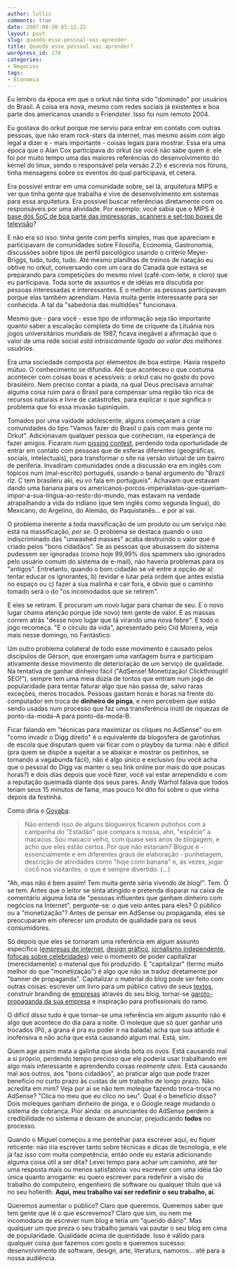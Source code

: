 ```yaml
---
author: lullis
comments: true
date: 2007-08-30 05:12:22
layout: post
slug: quando-esse-pessoal-vai-aprender
title: Quando esse pessoal vai aprender?
wordpress_id: 178
categories:
- Negocios
tags:
- Economia
---
```


Eu lembro da época em que o orkut não tinha sido "dominado" por usuários do Brasil. A coisa era nova, mesmo com redes sociais já existentes e boa parte dos americanos usando o Friendster. Isso foi num remoto 2004.

Eu gostava do orkut porque me serviu para entrar em contato com outras pessoas, que não eram rock-stars da internet, mas mesmo assim com algo legal a dizer e - mais importante - coisas legais para mostrar. Essa era uma época que o Alan Cox participava do orkut (se você não sabe quem é: ele foi por muito tempo uma das maiores referências do desenvolvimento do kernel do linux, sendo o responsável pela versão 2.2) e escrevia nos fóruns, tinha mensagens sobre os eventos do qual participava, et cetera.

Era possível entrar em uma comunidade sobre, sei lá, arquitetura MIPS e ver que tinha gente que trabalha e vive de desenvolvimento em sistemas para essa arquitetura. Era possível buscar referências diretamente com os responsáveis por uma atividade. Por exemplo: você sabia que o MIPS é [base dos SoC de boa parte das impressoras, scanners e set-top boxes de televisão](http://www.mips.com/MIPS_everywhere/)?

E não era só isso: tinha gente com perfis simples, mas que apareciam e participavam de comunidades sobre Filosofia, Economia, Gastronomia, discussões sobre tipos de perfil psicológico usando o critério Meyer-Briggs, tudo, tudo, tudo. Até mesmo planilhas de treinos de natação eu obtive no orkut, conversando com um cara do Canadá que estava se preparando para competições do mesmo nível (café-com-leite, e cloro) que eu participava. Toda sorte de assuntos e de idéias era discutida por pessoas interessadas e interessantes. E o melhor: as pessoas participavam porque elas também aprendiam. Havia muita gente interessante para ser conhecida. A tal da "sabedoria das multidões" funcionava.

Mesmo que - para você - esse tipo de informação seja tão importante quanto saber a escalação completa do time de críquete da Lituânia nos jogos universitários mundiais de 1987, ficava inegável a afirmação que o valor de uma rede social _está intrisicamente ligado ao valor dos melhores usuários_.

Era uma sociedade composta por elementos de boa estirpe. Havia respeito mútuo. O conhecimento se difundia. Até que aconteceu o que costuma acontecer com coisas boas e acessíveis: o orkut caiu no gosto do povo brasileiro. Nem preciso contar a piada, na qual Deus precisava arrumar alguma coisa ruim para o Brasil para compensar uma região tão rica de recursos naturais e livre de catástrofes, para explicar o que significa o problema que foi essa invasão tupiniquim.

Tomados por uma vaidade adolescente, alguns começaram a criar comunidades do tipo "Vamos fazer do Brasil o país com mais gente no Orkut". Adicionavam qualquer pessoa que conheciam, na esperança de fazer amigos. Ficaram num [pissing contest](http://www.urbandictionary.com/define.php?term=pissing+contest), perdendo toda oportunidade de entrar em contato com pessoas que de esferas diferentes (geográficas, sociais, intelectuais), para transformar o site na versão virtual de um bairro de periferia. Invadiram comunidades onde a discussão era em inglês com tópicos num (mal-escrito) português, usando o banal argumento do "Brazil rlz. C tem brasileru aki, eu vo fala em portugueis". Achavam que estavam dando uma banana para os americanos-porcos-imperialistas-que-queriam-impor-a-sua-língua-ao-resto-do-mundo, mas estavam na verdade atrapalhando a vida do indiano (que tem inglês como segunda língua), do Mexicano, do Argelino, do Alemão, do Paquistanês... e por aí vai.

O problema inerente a toda massificação de um produto ou um serviço não está na massificação, _per se_. O problema se destaca quando o uso indiscriminado das "unwashed masses" acaba destruindo o valor que é criado pelos "bons cidadãos". Se as pessoas que abusassem do sistema pudessem ser ignoradas (como hoje 99,99% dos spammers são ignorados pelo usuário comum do sistema de e-mail), não haveria problemas para os "antigos".  Entretanto, quando o bom cidadão se vê entre a opção de a) tentar educar os ignorantes, b) revidar e lutar pela ordem que antes existia no espaço ou c) fazer a sua malinha e cair fora, é óbvio que o caminho tomado será o do "os incomodados que se retirem".

E eles se retiram. E procuram um novo lugar para chamar de seu. E o novo lugar chama atenção porque (de novo) tem gente de valor. E as massas correm atrás "desse novo lugar que tá virando uma nova febre". E todo o jogo recomeça. "É o círculo da vida", apresentado pelo Cid Moreira, veja mais nesse domingo, no Fantástico.

Um outro problema colateral de todo esse movimento é causado pelos discípulos de Gérson, que enxergam uma vantagem burra e participam ativamente desse movimento de deterioração de um serviço de qualidade. Na tentativa de ganhar dinheiro fácil ("AdSense! Monetização! Clickthrough! SEO!"), sempre tem uma meia dúzia de tontos que entram num jogo de popularidade para tentar faturar algo que não passa de, salvo raras exceções, meros trocados. Pessoas gastam horas e horas na frente do computador em troca de **dinheiro de pinga**, e nem percebem que estão sendo usadas num processo que faz uma transferência inútil de riquezas de ponto-da-moda-A para ponto-da-moda-B.

Ficar falando em "técnicas para maximizar os cliques no AdSense" ou em "como invadir o Digg direito" é o equivalente da blogosfera de garotinhas de escola que disputam quem vai ficar com o playboy da turma: não é difícil (pra quem se dispõe a sujeitar a se abaixar e mostrar os peitinhos, se tornando a vagabunda fácil), não é algo único e exclusivo (ou você acha que o pessoal do Digg vai manter o seu link online por mais do que poucas horas?) e dois dias depois que você fizer, você vai estar arrependido e com a reputação queimada diante dos seus pares. Andy Warhol falava que todos teriam seus 15 minutos de fama, mas pouco foi dito foi sobre o que vinha depois da festinha.

Como diria o [Goyaba](http://puragoiaba.apostos.com/):


> Não entendi isso de alguns blogueiros ficarem putinhos com a campanha do "Estadão" que compara a nossa, ahn, "espécie" a macacos. Sou macaco velho, com quase seis anos de blogagem, e acho que eles estão certos. Por que não estariam? Blogue é - essencialmente e em diferentes graus de elaboração - punhetagem, descrição de atividades como "hoje comi banana" e, às vezes, jogar cocô nos visitantes, o que é sempre divertido. (...)


"Ah, mas não é bem assim! Tem muita gente séria vivendo de blog!". Tem. Ô se tem. Antes que o leitor se sinta atingido e pretenda disparar na caixa de comentário alguma lista de "pessoas influentes que ganham dinheiro com negócios na Internet", pergunte-se: o que veio antes para eles? O público ou a "monetização"? Antes de pensar em AdSense ou propaganda, eles se preocuparam em oferecer um produto de qualidade para os seus consumidores.

Só depois que eles se tornaram uma referência em algum assunto específico ([empresas de internet](http://www.mashable.com/), [design gráfico](http://www.kottke.org/), [jornalismo independente](http://www.talkingpointsmemo.com/), [fofocas sobre celebridades](http://www.perezhilton.com)) veio o momento de poder capitalizar (merecidamente) o material que foi produzido. E "capitalizar" (termo muito melhor do que "monetização") é algo que não se traduz diretamente por "banner de propaganda". Capitalizar o material do blog pode ser feito com outras coisas: escrever um livro para um público cativo de seus [textos](http://www.wunderblogs.com), construir branding de [empresas](http://www.gapingvoid.com) através do seu blog, tornar-se [garoto-propaganda da sua empresa](http://www.joelonsoftware.com) e inspiração para profissionais do ramo.

O difícil disso tudo é que tornar-se uma referência em algum assunto não é algo que acontece do dia para a noite. O moleque que só quer ganhar uns trocados (Pô, a grana é pra eu poder ir na balada) acha que sua atitude é inofensiva e não acha  que está causando algum mal. Está, sim.

Quem age assim mata a galinha que ainda bota os ovos. Está causando mal a si próprio, perdendo tempo precioso que ele poderia usar trabalhando em algo mais interessante e aprendendo coisas _realmente úteis_. Está causando mal aos outros, aos "bons cidadãos", ao praticar algo que pode trazer benefício no curto prazo às custas de um trabalho de longo prazo. Não acredita em mim? Veja por aí se não tem moleque fazendo troca-troca no AdSense? "Clica no meu que eu clico no seu". Qual é o benefício disso? Dois moleques ganham dinheiro de pinga, e o Google reage mudando o sistema de cobrança. Pior ainda: os anunciantes do AdSense perdem a credibilidade no sistema e deixam de anunciar, prejudicando **todos** no processo.

Quando o Miguel começou a me pentelhar para escrever aqui, eu fiquei reticente: não iria escrever tanto sobre técnicas e dicas de tecnologia, e ele já faz isso com muita competência, então onde eu estaria adicionando alguma coisa útil a ser dita? Levei tempo para achar um caminho, até ter uma resposta mais ou menos satisfatória: vou escrever com uma idéia tão única quanto arrogante: eu quero escrever para redefinir a visão do trabalho do computeiro, engenheiro de software ou qualquer título que vá no seu hollerith. **Aqui, meu trabalho vai ser redefinir o seu trabalho, aí.**

Queremos aumentar o público? Claro que queremos. Queremos saber que tem gente que lê o que escrevemos? Claro que sim, ou nem me incomodaria de escrever num blog e teria um "querido diário". Mas qualquer um que preza o seu trabalho jamais vai pautar o seu blog em cima de popularidade. Qualidade acima de quantidade. Isso é válido para qualquer coisa que fazemos com gosto e queremos sucesso: desenvolvimento de software, design, arte, literatura, namoros... até para a nossa audiência.
